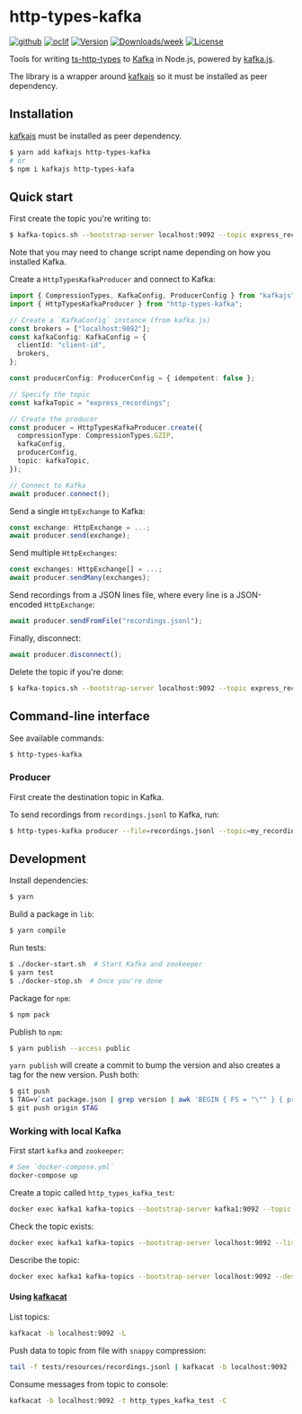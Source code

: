 # http-types-kafka

[![github](https://github.com/Meeshkan/http-types-kafka-node/workflows/Node.js%20CI/badge.svg)](https://github.com/Meeshkan/http-types-kafka-node/actions?query=workflow%3A%22Node.js+CI%22)
[![oclif](https://img.shields.io/badge/cli-oclif-brightgreen.svg)](https://oclif.io)
[![Version](https://img.shields.io/npm/v/@meeshkanml/http-types-kafka.svg)](https://npmjs.org/package/@meeshkanml/http-types-kafka)
[![Downloads/week](https://img.shields.io/npm/dw/@meeshkanml/http-types-kafka.svg)](https://npmjs.org/package/@meeshkanml/http-types-kafka)
[![License](https://img.shields.io/npm/l/@meeshkanml/http-types-kafka.svg)](https://github.com/Meeshkan/http-types-kafka/blob/master/package.json)

Tools for writing [ts-http-types](https://github.com/Meeshkan/ts-http-types) to [Kafka](https://kafka.apache.org/) in Node.js, powered by [kafka.js](https://kafka.js.org/).

The library is a wrapper around [kafkajs](https://kafka.js.org/) so it must be installed as peer dependency.

## Installation

[kafkajs](https://www.npmjs.com/package/kafkajs) must be installed as peer dependency.

```bash
$ yarn add kafkajs http-types-kafka
# or
$ npm i kafkajs http-types-kafa
```

## Quick start

First create the topic you're writing to:

```bash
$ kafka-topics.sh --bootstrap-server localhost:9092 --topic express_recordings --create --partitions 3 --replication-factor 1
```

Note that you may need to change script name depending on how you installed Kafka.

Create a `HttpTypesKafkaProducer` and connect to Kafka:

```ts
import { CompressionTypes, KafkaConfig, ProducerConfig } from "kafkajs";
import { HttpTypesKafkaProducer } from "http-types-kafka";

// Create a `KafkaConfig` instance (from kafka.js)
const brokers = ["localhost:9092"];
const kafkaConfig: KafkaConfig = {
  clientId: "client-id",
  brokers,
};

const producerConfig: ProducerConfig = { idempotent: false };

// Specify the topic
const kafkaTopic = "express_recordings";

// Create the producer
const producer = HttpTypesKafkaProducer.create({
  compressionType: CompressionTypes.GZIP,
  kafkaConfig,
  producerConfig,
  topic: kafkaTopic,
});

// Connect to Kafka
await producer.connect();
```

Send a single `HttpExchange` to Kafka:

```ts
const exchange: HttpExchange = ...;
await producer.send(exchange);
```

Send multiple `HttpExchanges`:

```ts
const exchanges: HttpExchange[] = ...;
await producer.sendMany(exchanges);
```

Send recordings from a JSON lines file, where every line is a JSON-encoded `HttpExchange`:

```ts
await producer.sendFromFile("recordings.jsonl");
```

Finally, disconnect:

```ts
await producer.disconnect();
```

Delete the topic if you're done:

```bash
$ kafka-topics.sh --bootstrap-server localhost:9092 --topic express_recordings --delete
```

## Command-line interface

See available commands:

```bash
$ http-types-kafka
```

### Producer

First create the destination topic in Kafka.

To send recordings from `recordings.jsonl` to Kafka, run:

```bash
$ http-types-kafka producer --file=recordings.jsonl --topic=my_recordings
```

## Development

Install dependencies:

```bash
$ yarn
```

Build a package in `lib`:

```bash
$ yarn compile
```

Run tests:

```bash
$ ./docker-start.sh  # Start Kafka and zookeeper
$ yarn test
$ ./docker-stop.sh  # Once you're done
```

Package for `npm`:

```bash
$ npm pack
```

Publish to `npm`:

```bash
$ yarn publish --access public
```

`yarn publish` will create a commit to bump the version and also creates a tag for the new version. Push both:

```bash
$ git push
$ TAG=v`cat package.json | grep version | awk 'BEGIN { FS = "\"" } { print $4 }'`
$ git push origin $TAG
```

### Working with local Kafka

First start `kafka` and `zookeeper`:

```bash
# See `docker-compose.yml`
docker-compose up
```

Create a topic called `http_types_kafka_test`:

```bash
docker exec kafka1 kafka-topics --bootstrap-server kafka1:9092 --topic http_types_kafka_test --create --partitions 3 --replication-factor 1
```

Check the topic exists:

```bash
docker exec kafka1 kafka-topics --bootstrap-server localhost:9092 --list
```

Describe the topic:

```bash
docker exec kafka1 kafka-topics --bootstrap-server localhost:9092 --describe --topic http_types_kafka_test
```

#### Using [kafkacat](https://github.com/edenhill/kafkacat)

List topics:

```bash
kafkacat -b localhost:9092 -L
```

Push data to topic from file with `snappy` compression:

```bash
tail -f tests/resources/recordings.jsonl | kafkacat -b localhost:9092 -t http_types_kafka_test -z snappy
```

Consume messages from topic to console:

```bash
kafkacat -b localhost:9092 -t http_types_kafka_test -C
```
